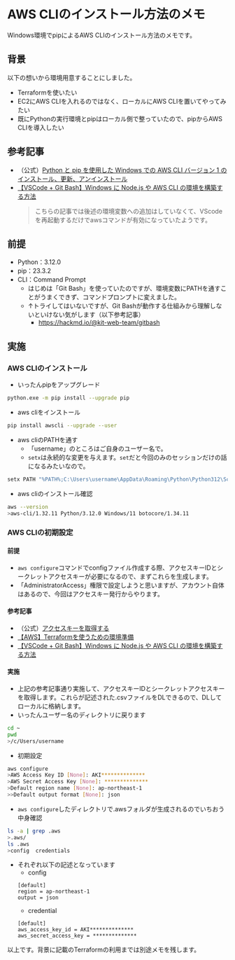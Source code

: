 # AWS CLIのインストール方法のメモ
Windows環境でpipによるAWS CLIのインストール方法のメモです。
## 背景
以下の想いから環境用意することにしました。
* Terraformを使いたい
* EC2にAWS CLIを入れるのではなく、ローカルにAWS CLIを置いてやってみたい
* 既にPythonの実行環境とpipはローカル側で整っていたので、pipからAWS CLIを導入したい
## 参考記事
* （公式）[Python と pip を使用した Windows での AWS CLI バージョン 1 のインストール、更新、アンインストール](https://docs.aws.amazon.com/ja_jp/cli/v1/userguide/install-windows.html#awscli-install-windows-pip)
* [【VSCode + Git Bash】Windows に Node.js や AWS CLI の環境を構築する方法](https://blog.css-net.co.jp/entry/dev-environment-windows#2-3-1-AWS-CLI-%E3%82%A4%E3%83%B3%E3%82%B9%E3%83%88%E3%83%BC%E3%83%AB)
  >こちらの記事では後述の環境変数への追加はしていなくて、VScodeを再起動するだけでawsコマンドが有効になっていたようです。

## 前提
* Python：3.12.0
* pip：23.3.2
* CLI：Command Prompt
  * はじめは「Git Bash」を使っていたのですが、環境変数にPATHを通すことがうまくできず、コマンドプロンプトに変えました。
  * ↑トライしてはいないですが、Git Bashが動作する仕組みから理解しないといけない気がします（以下参考記事）
    * https://hackmd.io/@kit-web-team/gitbash



## 実施
### AWS CLIのインストール
* いったんpipをアップグレード
```bash
python.exe -m pip install --upgrade pip
```
* aws cliをインストール
```bash
pip install awscli --upgrade --user
```
* aws cliのPATHを通す
  * 「username」のところはご自身のユーザー名で。
  * `setx`は永続的な変更を与えます。`set`だと今回のみのセッションだけの話になるみたいなので。
```bash
setx PATH "%PATH%;C:\Users\username\AppData\Roaming\Python\Python312\Scripts"
```

* aws cliのインストール確認
```bash
aws --version
>aws-cli/1.32.11 Python/3.12.0 Windows/11 botocore/1.34.11
```

### AWS CLIの初期設定
#### 前提
* `aws configure`コマンドでconfigファイル作成する際、アクセスキーIDとシークレットアクセスキーが必要になるので、まずこれらを生成します。
* 「AdministratorAccess」権限で設定しようと思いますが、アカウント自体はあるので、今回はアクセスキー発行からやります。
#### 参考記事
* （公式）[アクセスキーを取得する](https://docs.aws.amazon.com/ja_jp/cli/latest/userguide/cli-authentication-user.html#cli-authentication-user-get)
* [【AWS】Terraformを使うための環境準備](https://cloud5.jp/saitou-terraform-start/)
* [【VSCode + Git Bash】Windows に Node.js や AWS CLI の環境を構築する方法](https://blog.css-net.co.jp/entry/dev-environment-windows#2-3-1-AWS-CLI-%E3%82%A4%E3%83%B3%E3%82%B9%E3%83%88%E3%83%BC%E3%83%AB)

#### 実施
* 上記の参考記事通り実施して、アクセスキーIDとシークレットアクセスキーを取得します。これらが記述された.csvファイルをDLできるので、DLしてローカルに格納します。
* いったんユーザー名のディレクトリに戻ります
```bash
cd ~
pwd
>/c/Users/username
```
* 初期設定
```bash
aws configure
>AWS Access Key ID [None]: AKI**************
>AWS Secret Access Key [None]: **************
>Default region name [None]: ap-northeast-1
>>Default output format [None]: json
```
* `aws configure`したディレクトリで.awsフォルダが生成されるのでいちおう中身確認
```bash
ls -a | grep .aws
>.aws/
ls .aws
>config  credentials
```
* それぞれ以下の記述となっています
  * config
  ```sh:config
  [default]
  region = ap-northeast-1
  output = json
  ```
  * credential
  ```sh:credential
  [default]
  aws_access_key_id = AKI**************
  aws_secret_access_key = **************
  ```


以上です。背景に記載のTerraformの利用までは別途メモを残します。

